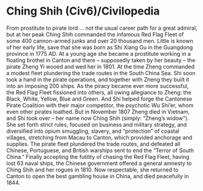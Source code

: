 # Ching Shih (Civ6)/Civilopedia

From prostitute to pirate lord … not the usual career path for a great admiral, but at her peak Ching Shih commanded the infamous Red Flag Fleet of some 400 cannon-armed junks and over 20 thousand men.
Little is known of her early life, save that she was born as Shi Xiang Gu in the Guangdong province in 1775 AD. At a young age she became a prostitute working in a floating brothel in Canton and there – supposedly taken by her beauty – the pirate Zheng Yi wooed and wed her in 1801. At the time Zheng commanded a modest fleet plundering the trade routes in the South China Sea. Shi soon took a hand in the pirate operations, and together with Zheng they built it into an imposing 200 ships. As the piracy became ever more successful, the Red Flag Fleet fissioned into others, all owing allegiance to Zheng: the Black, White, Yellow, Blue and Green. And Shi helped forge the Cantonese Pirate Coalition with their major competitor, the psychotic Wu Shi’er, whom even other pirates loathed.
But in November 1807 Zheng died in Vietnam, and Shi took over – her name now Ching Shih (simply: “Zheng’s widow”). She set forth strict rules, focused on business and military strategy, and diversified into opium smuggling, slavery, and “protection” of coastal villages, stretching from Macau to Canton, which provided anchorage and supplies. The pirate fleet plundered the trade routes, and defeated all Chinese, Portuguese, and British warships sent to end the “Terror of South China.”
Finally accepting the futility of chasing the Red Flag Fleet, having lost 63 naval ships, the Chinese government offered a general amnesty to Ching Shih and her rogues in 1810. Now respectable, she returned to Canton to open the best gambling house in China, and died peacefully in 1844.